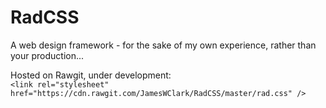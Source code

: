 # RadCSS
A web design framework - for the sake of my own experience, rather than your production...

Hosted on Rawgit, under development:  
`<link rel="stylesheet" href="https://cdn.rawgit.com/JamesWClark/RadCSS/master/rad.css" />`
